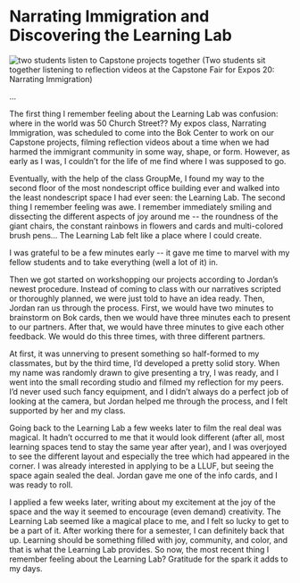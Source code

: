 # Narrating Immigration and Discovering the Learning Lab 

![two students listen to Capstone projects together](https://files.slack.com/files-pri/T0HTW3H0V-F013NJBVD3M/20191209_004_expos20rennix_capstoneevent_5d4b_009.mov_17481912.jpg?pub_secret=9b6fa15ffc)
(Two students sit together listening to reflection videos at the Capstone Fair for Expos 20: Narrating Immigration)

...

The first thing I remember feeling about the Learning Lab was confusion: where in the world was 50 Church Street?? My expos class, Narrating Immigration, was scheduled to come into the Bok Center to work on our Capstone projects, filming reflection videos about a time when we had harmed the immigrant community in some way, shape, or form. However, as early as I was, I couldn’t for the life of me find where I was supposed to go. 

Eventually, with the help of the class GroupMe, I found my way to the second floor of the most nondescript office building ever and walked into the least nondescript space I had ever seen: the Learning Lab. The second thing I remember feeling was awe. I remember immediately smiling and dissecting the different aspects of joy around me -- the roundness of the giant chairs, the constant rainbows in flowers and cards and multi-colored brush pens… The Learning Lab felt like a place where I could create. 

I was grateful to be a few minutes early -- it gave me time to marvel with my fellow students and to take everything (well a lot of it) in. 

Then we got started on workshopping our projects according to Jordan’s newest procedure. Instead of coming to class with our narratives scripted or thoroughly planned, we were just told to have an idea ready. Then, Jordan ran us through the process. First, we would have two minutes to brainstorm on Bok cards, then we would have three minutes each to present to our partners. After that, we would have three minutes to give each other feedback. We would do this three times, with three different partners. 

At first, it was unnerving to present something so half-formed to my classmates, but by the third time, I’d developed a pretty solid story. When my name was randomly drawn to give presenting a try, I was ready, and I went into the small recording studio and filmed my reflection for my peers. I’d never used such fancy equipment, and I didn’t always do a perfect job of looking at the camera, but Jordan helped me through the process, and I felt supported by her and my class. 

Going back to the Learning Lab a few weeks later to film the real deal was magical. It hadn’t occurred to me that it would look different (after all, most learning spaces tend to stay the same year after year), and I was overjoyed to see the different layout and especially the tree which had appeared in the corner. I was already interested in applying to be a LLUF, but seeing the space again sealed the deal. Jordan gave me one of the info cards, and I was ready to roll. 

I applied a few weeks later, writing about my excitement at the joy of the space and the way it seemed to encourage (even demand) creativity. The Learning Lab seemed like a magical place to me, and I felt so lucky to get to be a part of it. After working there for a semester, I can definitely back that up. Learning should be something filled with joy, community, and color, and that is what the Learning Lab provides. So now, the most recent thing I remember feeling about the Learning Lab? Gratitude for the spark it adds to my days. 

